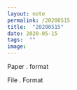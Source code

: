 ```yaml
---
layout: note
permalink: /20200515
title:  "20200515"
date: 2020-05-15
tags:  ""
image: 
---
```





Paper . format 

File . Format

 